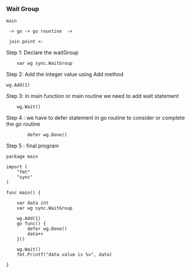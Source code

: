 ### Wait Group

```
main

 -> go -> go rountine  -> 

 join point <-
```


Step 1: Declare the waitGroup
```
	var wg sync.WaitGroup

```
Step 2: Add the integer value using Add method 

```
wg.Add(1)
```

Step 3: in main function or main routine we need to add wait statement

```
	wg.Wait()

```

Step 4 : we have to defer statement in go routine to consider or complete the go routine

```
		defer wg.Done()

```

Step 5 : final program

```
package main

import (
	"fmt"
	"sync"
)

func main() {

	var data int
	var wg sync.WaitGroup

	wg.Add(1)
	go func() {
		defer wg.Done()
		data++
	}()

	wg.Wait()
	fmt.Printf("data value is %v", data)

}

```